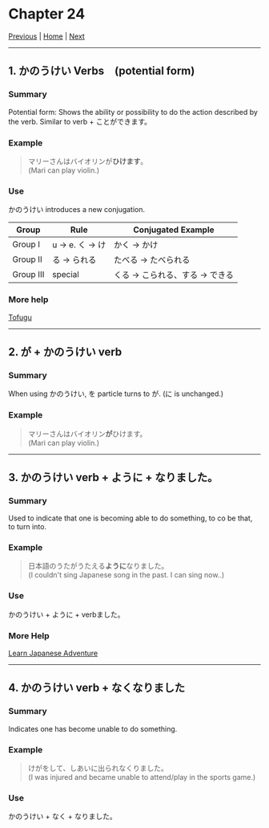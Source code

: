 # Chapter 24
[Previous](https://codywahl.github.io/JapaneseLanguageSchoolNotes/pages/23) | [Home](https://codywahl.github.io/JapaneseLanguageSchoolNotes) | [Next](https://codywahl.github.io/JapaneseLanguageSchoolNotes/pages/25)
* * *

## 1. かのうけい Verbs　(potential form)
### Summary  

Potential form: Shows the ability or possibility to do the action described by the verb. Similar to verb + ことができます。

### Example  

> マリーさんはバイオリンが**ひけます**。     
> (Mari can play violin.)  

### Use

かのうけい introduces a new conjugation. 

Group | Rule | Conjugated Example
------------ | ------------- | -------------
Group I | u -> e. く -> け | かく -> かけ
Group II | る -> られる | たべる -> たべられる
Group III | special | くる -> こられる、する -> できる


### More help
[Tofugu](https://www.tofugu.com/japanese-grammar/verb-potential-form-reru/)

* * *
## 2. が + かのうけい verb
### Summary

When using かのうけい, を particle turns to が. (に is unchanged.)

### Example

> マリーさんはバイオリン**が**ひけます。   
> (Mari can play violin.)  

* * *
## 3. かのうけい verb + ように + なりました。
### Summary

Used to indicate that one is becoming able to do something, to co be that, to turn into.

### Example

> 日本語のうたがうたえる**ように**なりました。    
> (I couldn't sing Japanese song in the past. I can sing now..)

### Use
かのうけい + ように + verbました。

### More Help
[Learn Japanese Adventure](https://www.learn-japanese-adventure.com/you-ni-naru.html)

* * *
## 4. かのうけい verb + なくなりました
### Summary

Indicates one has become unable to do something. 

### Example

> けがをして、しあいに出られなくりました。       
> (I was injured and became unable to attend/play in the sports game.)


### Use
かのうけい + なく + なりました。
